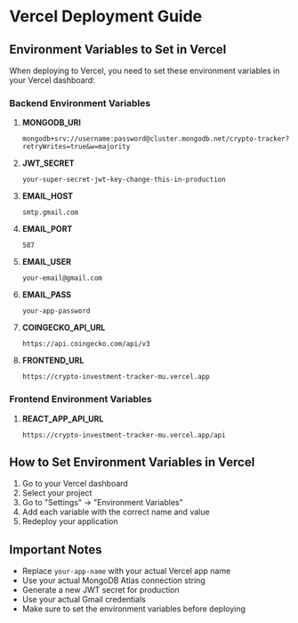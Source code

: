 # Vercel Deployment Guide

## Environment Variables to Set in Vercel

When deploying to Vercel, you need to set these environment variables in your Vercel dashboard:

### Backend Environment Variables

1. **MONGODB_URI**
   ```
   mongodb+srv://username:password@cluster.mongodb.net/crypto-tracker?retryWrites=true&w=majority
   ```

2. **JWT_SECRET**
   ```
   your-super-secret-jwt-key-change-this-in-production
   ```

3. **EMAIL_HOST**
   ```
   smtp.gmail.com
   ```

4. **EMAIL_PORT**
   ```
   587
   ```

5. **EMAIL_USER**
   ```
   your-email@gmail.com
   ```

6. **EMAIL_PASS**
   ```
   your-app-password
   ```

7. **COINGECKO_API_URL**
   ```
   https://api.coingecko.com/api/v3
   ```

8. **FRONTEND_URL**
   ```
   https://crypto-investment-tracker-mu.vercel.app
   ```

### Frontend Environment Variables

1. **REACT_APP_API_URL**
   ```
   https://crypto-investment-tracker-mu.vercel.app/api
   ```

## How to Set Environment Variables in Vercel

1. Go to your Vercel dashboard
2. Select your project
3. Go to "Settings" → "Environment Variables"
4. Add each variable with the correct name and value
5. Redeploy your application

## Important Notes

- Replace `your-app-name` with your actual Vercel app name
- Use your actual MongoDB Atlas connection string
- Generate a new JWT secret for production
- Use your actual Gmail credentials
- Make sure to set the environment variables before deploying 